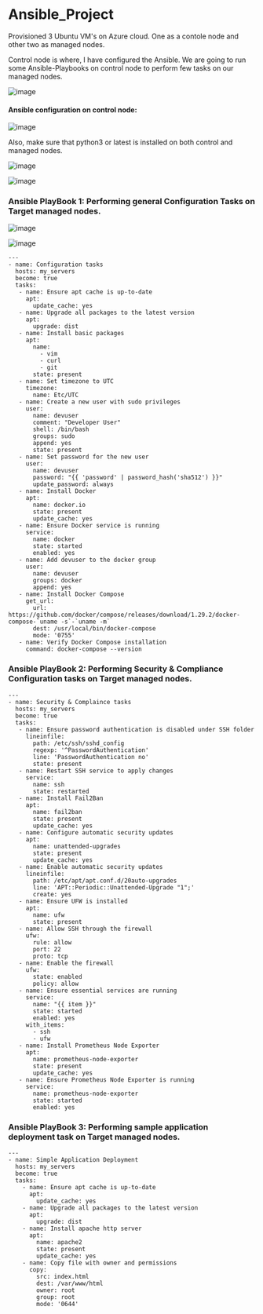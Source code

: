 # Ansible_Project

Provisioned 3 Ubuntu VM's on Azure cloud. One as a contole node and other two as managed nodes.<br>

Control node is where, I have configured the Ansible. We are going to run some Ansible-Playbooks on control node to perform few tasks on our managed nodes.

![image](https://github.com/samirwadkar31/Ansible_Project/assets/74359548/9daa5fa4-629a-4b80-a665-ca23324ddc0a)


#### Ansible configuration on control node:

![image](https://github.com/samirwadkar31/Ansible_Project/assets/74359548/9f9a7062-4b69-4f43-91d4-b1cc605c0d6a)

Also, make sure that python3 or latest is installed on both control and managed nodes.

![image](https://github.com/samirwadkar31/Ansible_Project/assets/74359548/14850aa2-2cdd-422d-ac25-db7a17273550)

![image](https://github.com/samirwadkar31/Ansible_Project/assets/74359548/7cca3806-7aa9-477c-9a5e-575cc3c5b5a8)


### Ansible PlayBook 1: Performing general Configuration Tasks on Target managed nodes.

![image](https://github.com/samirwadkar31/Ansible_Project/assets/74359548/c1af5045-c3bb-44c6-92a4-5f4897b2f03c)


![image](https://github.com/samirwadkar31/Ansible_Project/assets/74359548/1bb374c7-8d91-4398-890b-9e4de2f4c1c2)


```
---
- name: Configuration tasks
  hosts: my_servers
  become: true
  tasks:
   - name: Ensure apt cache is up-to-date
     apt:
       update_cache: yes
   - name: Upgrade all packages to the latest version
     apt:
       upgrade: dist
   - name: Install basic packages
     apt:
       name:
         - vim
         - curl
         - git
       state: present
   - name: Set timezone to UTC
     timezone:
       name: Etc/UTC
   - name: Create a new user with sudo privileges
     user:
       name: devuser
       comment: "Developer User"
       shell: /bin/bash
       groups: sudo
       append: yes
       state: present
   - name: Set password for the new user
     user:
       name: devuser
       password: "{{ 'password' | password_hash('sha512') }}"
       update_password: always
   - name: Install Docker
     apt:
       name: docker.io
       state: present
       update_cache: yes
   - name: Ensure Docker service is running
     service:
       name: docker
       state: started
       enabled: yes
   - name: Add devuser to the docker group
     user:
       name: devuser
       groups: docker
       append: yes
   - name: Install Docker Compose
     get_url:
       url: https://github.com/docker/compose/releases/download/1.29.2/docker-compose-`uname -s`-`uname -m`
       dest: /usr/local/bin/docker-compose
       mode: '0755'
   - name: Verify Docker Compose installation
     command: docker-compose --version

```
### Ansible PlayBook 2: Performing Security & Compliance Configuration tasks on Target managed nodes.

```
---
- name: Security & Complaince tasks
  hosts: my_servers
  become: true
  tasks:
   - name: Ensure password authentication is disabled under SSH folder
     lineinfile:
       path: /etc/ssh/sshd_config
       regexp: '^PasswordAuthentication'
       line: 'PasswordAuthentication no'
       state: present
   - name: Restart SSH service to apply changes
     service:
       name: ssh
       state: restarted
   - name: Install Fail2Ban
     apt:
       name: fail2ban
       state: present
       update_cache: yes
   - name: Configure automatic security updates
     apt:
       name: unattended-upgrades
       state: present
       update_cache: yes
   - name: Enable automatic security updates
     lineinfile:
       path: /etc/apt/apt.conf.d/20auto-upgrades
       line: 'APT::Periodic::Unattended-Upgrade "1";'
       create: yes
   - name: Ensure UFW is installed
     apt:
       name: ufw
       state: present
   - name: Allow SSH through the firewall
     ufw:
       rule: allow
       port: 22
       proto: tcp
   - name: Enable the firewall
     ufw:
       state: enabled
       policy: allow
   - name: Ensure essential services are running
     service:
       name: "{{ item }}"
       state: started
       enabled: yes
     with_items:
       - ssh
       - ufw
   - name: Install Prometheus Node Exporter
     apt:
       name: prometheus-node-exporter
       state: present
       update_cache: yes
   - name: Ensure Prometheus Node Exporter is running
     service:
       name: prometheus-node-exporter
       state: started
       enabled: yes
```

### Ansible PlayBook 3: Performing sample application deployment task on Target managed nodes.

```
---
- name: Simple Application Deployment
  hosts: my_servers
  become: true
  tasks:
    - name: Ensure apt cache is up-to-date
      apt:
        update_cache: yes
    - name: Upgrade all packages to the latest version
      apt:
        upgrade: dist
    - name: Install apache http server
      apt:
        name: apache2
        state: present
        update_cache: yes
    - name: Copy file with owner and permissions
      copy:
        src: index.html
        dest: /var/www/html
        owner: root
        group: root
        mode: '0644'
```

